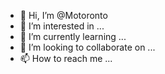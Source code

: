 - 👋 Hi, I’m @Motoronto
- 👀 I’m interested in ...
- 🌱 I’m currently learning ...
- 💞️ I’m looking to collaborate on ...
- 📫 How to reach me ...

<!---
Motoronto/Motoronto is a ✨ special ✨ repository because its `README.md` (this file) appears on your GitHub profile.
You can click the Preview link to take a look at your changes.
--->
